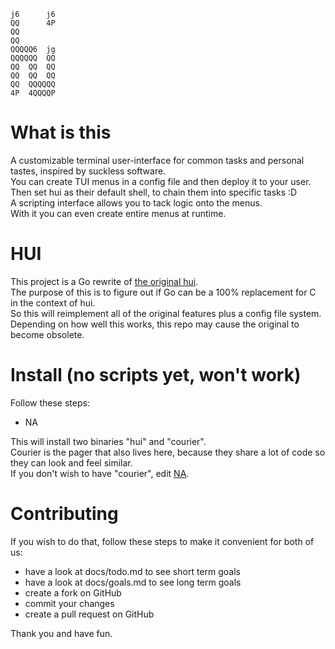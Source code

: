 ```
j6      j6
QQ      4P
QQ
QQ
QQQQQ6  jg
QQQQQQ  QQ
QQ  QQ  QQ
QQ  QQ  QQ
QQ  QQQQQQ
4P  4QQQQP
```

# What is this

A customizable terminal user-interface for common tasks and personal tastes,
inspired by suckless software.  
You can create TUI menus in a config file and then deploy it to your user.  
Then set hui as their default shell, to chain them into specific tasks :D  
A scripting interface allows you to tack logic onto the menus.  
With it you can even create entire menus at runtime.  

# HUI

This project is a Go rewrite of
[the original hui](https://github.com/SchokiCoder/hui).  
The purpose of this is to figure out if Go can be a 100% replacement for C in
the context of hui.  
So this will reimplement all of the original features plus a config file system.  
Depending on how well this works, this repo may cause the original to become
obsolete.  

# Install (no scripts yet, won't work)

Follow these steps:  

- NA

This will install two binaries "hui" and "courier".  
Courier is the pager that also lives here, because they share a lot of code so
they can look and feel similar.  
If you don't wish to have "courier", edit
[NA](https://github.com/SchokiCoder/gohui/blob/main/NA_E404).  

# Contributing

If you wish to do that, follow these steps to make it convenient for both of us:  

- have a look at docs/todo.md to see short term goals
- have a look at docs/goals.md to see long term goals
- create a fork on GitHub
- commit your changes
- create a pull request on GitHub

Thank you and have fun.  
